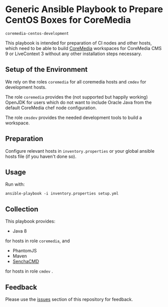 # Generic Ansible Playbook to Prepare CentOS Boxes for CoreMedia

`coremedia-centos-development`

This playbook is intended for preparation of CI nodes and other hosts, which need 
to be able to build [CoreMedia][coremedia] workspaces for CoreMedia CMS 9 or 
LiveContext 3 without any other installation steps necessary.


## Setup of the Environment

We rely on the roles `coremedia` for all coremedia hosts and `cmdev` for development 
hosts.

The role `coremedia` provides the (not supported but happily working) OpenJDK for 
users which do not want to include Oracle Java from the default CoreMedia chef 
node configuration.

The role `cmsdev` provides the needed development tools to build a workspace.


## Preparation

Configure relevant hosts in `inventory.properties` or your global ansible hosts 
file (if you haven't done so).

## Usage

Run with: 

```
ansible-playbook -i inventory.properties setup.yml
```


## Collection

This playbook provides:

* Java 8 

for hosts in role `coremedia`, and

* PhantomJS
* Maven
* [SenchaCMD][sencha]

for hosts in role `cmdev` .


## Feedback

Please use the [issues][issues] section of this repository for feedback. 

[sencha]: https://www.sencha.com/products/extjs/cmd-download/
[coremedia]: http://www.coremedia.com/
[issues]: https://github.com/provocon/coremedia-centos-development/issues
